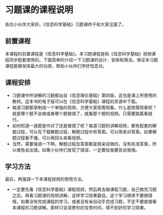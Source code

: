# 习题课的课程说明

各位小伙伴大家好。《信息科学基础》习题课终于和大家见面了。

## 前置课程

本课程的前置课程是《信息科学基础》。本习题课程是和《信息科学基础》视频课程同步配套使用的。下面简单的介绍一下习题课的设计、安排和用法。保证本习题课程能够发挥最大的功效，帮助小伙伴们学好信息论。

## 课程安排

- 习题课中所讲解的习题都出自《信息理论基础》第四版，这也是课上所使用的教材。这本书的电子版可以在《信息科学基础》课程的资源中下载。
- 每道习题都录制成一个单独的视频，方便大家按需观看。什么是按需观看呢？就是哪个题不会做或者哪个题做错了，就看那个题的视频。只需要跳着看就行。
- 如何知道一道题是作对了还是做错了呢？每道习题的讲解视频，都有配套的解题过程，可以先下载解题过程，解题过程中有答案。可以用来对答案。如果解题过程看不懂，可以再回头来看视频。
- 当然，需要强调一下啊，解题过程及答案都是我亲自做的，没有标准答案，所以难免会出错。如果小伙伴们发现了错误，一定要给我要告诉我哦。

## 学习方法

最后，再强调一下本课程视频的使用方法。
- 一定要先看《信息科学基础》课程视频，然后再去做课程习题，自己做完习题之后。再看习题课的视频讲解，这样学习效果最佳。这个学习顺序不要搞错哦，如果没有完成课程的学习，或者没有亲自动手完成习题，不定不要直接看本课程的习题讲解。那样只会浪费你的宝贵时间，得不到好的学习效果。

